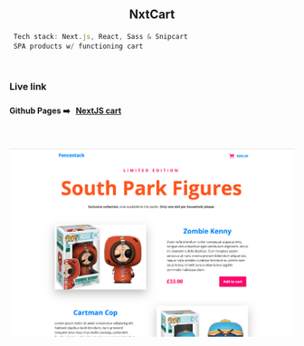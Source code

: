 
<br />

<h2 align="center">NxtCart</h2>

```js
 Tech stack: Next.js, React, Sass & Snipcart
 SPA products w/ functioning cart
```



<br />


<h3>Live link<h3>
  
 
 #### <span>Github Pages</span>   ➡️  &nbsp;  [NextJS cart](#)




<br /><br />
![](./static/nxtcart-screenshot.png)
